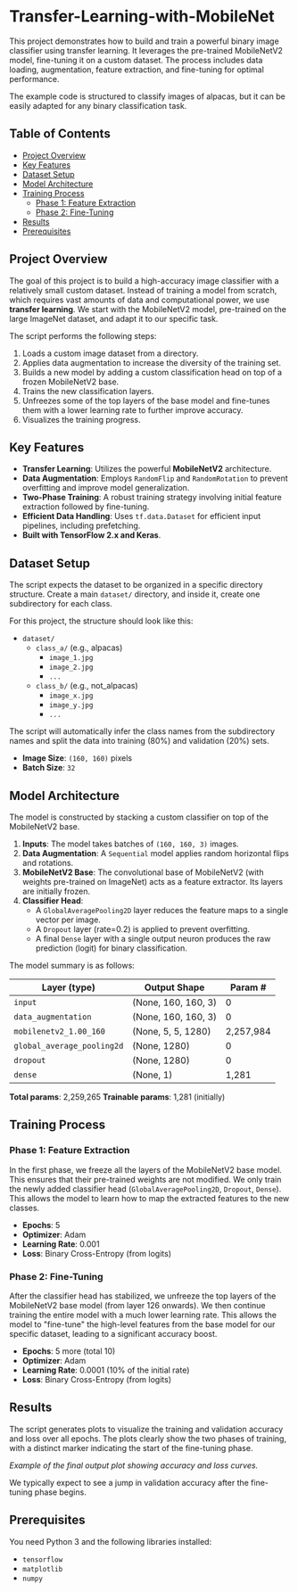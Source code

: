 # Transfer-Learning-with-MobileNet

This project demonstrates how to build and train a powerful binary image classifier using transfer learning. It leverages the pre-trained MobileNetV2 model, fine-tuning it on a custom dataset. The process includes data loading, augmentation, feature extraction, and fine-tuning for optimal performance.

The example code is structured to classify images of alpacas, but it can be easily adapted for any binary classification task.

## Table of Contents
- [Project Overview](#project-overview)
- [Key Features](#key-features)
- [Dataset Setup](#dataset-setup)
- [Model Architecture](#model-architecture)
- [Training Process](#training-process)
  - [Phase 1: Feature Extraction](#phase-1-feature-extraction)
  - [Phase 2: Fine-Tuning](#phase-2-fine-tuning)
- [Results](#results)
- [Prerequisites](#prerequisites)

## Project Overview

The goal of this project is to build a high-accuracy image classifier with a relatively small custom dataset. Instead of training a model from scratch, which requires vast amounts of data and computational power, we use **transfer learning**. We start with the MobileNetV2 model, pre-trained on the large ImageNet dataset, and adapt it to our specific task.

The script performs the following steps:
1.  Loads a custom image dataset from a directory.
2.  Applies data augmentation to increase the diversity of the training set.
3.  Builds a new model by adding a custom classification head on top of a frozen MobileNetV2 base.
4.  Trains the new classification layers.
5.  Unfreezes some of the top layers of the base model and fine-tunes them with a lower learning rate to further improve accuracy.
6.  Visualizes the training progress.

## Key Features

- **Transfer Learning**: Utilizes the powerful **MobileNetV2** architecture.
- **Data Augmentation**: Employs `RandomFlip` and `RandomRotation` to prevent overfitting and improve model generalization.
- **Two-Phase Training**: A robust training strategy involving initial feature extraction followed by fine-tuning.
- **Efficient Data Handling**: Uses `tf.data.Dataset` for efficient input pipelines, including prefetching.
- **Built with TensorFlow 2.x and Keras**.

## Dataset Setup

The script expects the dataset to be organized in a specific directory structure. Create a main `dataset/` directory, and inside it, create one subdirectory for each class.

For this project, the structure should look like this:

- `dataset/`
  - `class_a/` (e.g., alpacas)
    - `image_1.jpg`
    - `image_2.jpg`
    - `...`
  - `class_b/` (e.g., not_alpacas)
    - `image_x.jpg`
    - `image_y.jpg`
    - `...`

The script will automatically infer the class names from the subdirectory names and split the data into training (80%) and validation (20%) sets.

- **Image Size**: `(160, 160)` pixels
- **Batch Size**: `32`

## Model Architecture

The model is constructed by stacking a custom classifier on top of the MobileNetV2 base.

1.  **Inputs**: The model takes batches of `(160, 160, 3)` images.
2.  **Data Augmentation**: A `Sequential` model applies random horizontal flips and rotations.
3.  **MobileNetV2 Base**: The convolutional base of MobileNetV2 (with weights pre-trained on ImageNet) acts as a feature extractor. Its layers are initially frozen.
4.  **Classifier Head**:
    - A `GlobalAveragePooling2D` layer reduces the feature maps to a single vector per image.
    - A `Dropout` layer (rate=0.2) is applied to prevent overfitting.
    - A final `Dense` layer with a single output neuron produces the raw prediction (logit) for binary classification.

The model summary is as follows:

| Layer (type)               | Output Shape            | Param #   |
| -------------------------- | ----------------------- | --------- |
| `input`                    | (None, 160, 160, 3)     | 0         |
| `data_augmentation`        | (None, 160, 160, 3)     | 0         |
| `mobilenetv2_1.00_160`     | (None, 5, 5, 1280)      | 2,257,984 |
| `global_average_pooling2d` | (None, 1280)            | 0         |
| `dropout`                  | (None, 1280)            | 0         |
| `dense`                    | (None, 1)               | 1,281     |

**Total params**: 2,259,265
**Trainable params**: 1,281 (initially)

## Training Process

### Phase 1: Feature Extraction

In the first phase, we freeze all the layers of the MobileNetV2 base model. This ensures that their pre-trained weights are not modified. We only train the newly added classifier head (`GlobalAveragePooling2D`, `Dropout`, `Dense`). This allows the model to learn how to map the extracted features to the new classes.

- **Epochs**: 5
- **Optimizer**: Adam
- **Learning Rate**: 0.001
- **Loss**: Binary Cross-Entropy (from logits)

### Phase 2: Fine-Tuning

After the classifier head has stabilized, we unfreeze the top layers of the MobileNetV2 base model (from layer 126 onwards). We then continue training the entire model with a much lower learning rate. This allows the model to "fine-tune" the high-level features from the base model for our specific dataset, leading to a significant accuracy boost.

- **Epochs**: 5 more (total 10)
- **Optimizer**: Adam
- **Learning Rate**: 0.0001 (10% of the initial rate)
- **Loss**: Binary Cross-Entropy (from logits)

## Results

The script generates plots to visualize the training and validation accuracy and loss over all epochs. The plots clearly show the two phases of training, with a distinct marker indicating the start of the fine-tuning phase.


*Example of the final output plot showing accuracy and loss curves.*

We typically expect to see a jump in validation accuracy after the fine-tuning phase begins.

## Prerequisites

You need Python 3 and the following libraries installed:
- `tensorflow`
- `matplotlib`
- `numpy`
